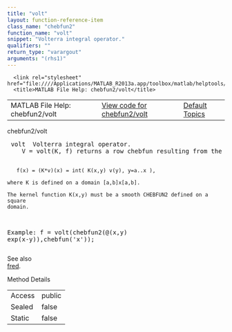```yaml
---
title: "volt"
layout: function-reference-item
class_name: "chebfun2"
function_name: "volt"
snippet: "Volterra integral operator."
qualifiers: ""
return_type: "varargout"
arguments: "(rhs1)"
---
```


<html>
   <head>
      <meta http-equiv="Content-Type" content="text/html; charset=utf-8">
   
      <link rel="stylesheet" href="file:////Applications/MATLAB_R2013a.app/toolbox/matlab/helptools/private/helpwin.css">
      <title>MATLAB File Help: chebfun2/volt</title>
   </head>
   <body>
      <!--Single-page help-->
      <table border="0" cellspacing="0" width="100%">
         <tr class="subheader">
            <td class="headertitle">MATLAB File Help: chebfun2/volt</td>
            <td class="subheader-left"><a href="matlab:edit chebfun2/volt">View code for chebfun2/volt</a></td>
            <td class="subheader-right"><a href="matlab:helpwin">Default Topics</a></td>
         </tr>
      </table>
      <div class="title">chebfun2/volt</div>
      <div class="helptext"><pre><!--helptext --> <span class="helptopic">volt</span>  Volterra integral operator.
    V = <span class="helptopic">volt</span>(K, f) returns a row chebfun resulting from the integral
 
       f(x) = (K*v)(x) = int( K(x,y) v(y), y=a..x ),
 
    where K is defined on a domain [a,b]x[a,b].
 
    The kernel function K(x,y) must be a smooth CHEBFUN2 defined on a square
    domain.
 
  Example:
    f = volt(chebfun2(@(x,y) exp(x-y)),chebfun('x'));</pre></div><!--after help --><!--seeAlso--><div class="footerlinktitle">See also</div><div class="footerlink"> <a href="matlab:helpwin chebfun2/fred">fred</a>.
</div>
      <!--Method-->
      <div class="sectiontitle">Method Details</div>
      <table class="class-details">
         <tr>
            <td class="class-detail-label">Access</td>
            <td>public</td>
         </tr>
         <tr>
            <td class="class-detail-label">Sealed</td>
            <td>false</td>
         </tr>
         <tr>
            <td class="class-detail-label">Static</td>
            <td>false</td>
         </tr>
      </table>
   </body>
</html>
